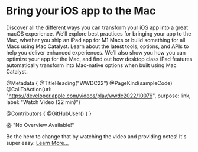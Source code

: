 # Bring your iOS app to the Mac

Discover all the different ways you can transform your iOS app into a great macOS experience. We’ll explore best practices for bringing your app to the Mac, whether you ship an iPad app for M1 Macs or build something for all Macs using Mac Catalyst. Learn about the latest tools, options, and APIs to help you deliver enhanced experiences. We’ll also show you how you can optimize your app for the Mac, and find out how desktop class iPad features automatically transform into Mac-native options when built using Mac Catalyst.

@Metadata {
   @TitleHeading("WWDC22")
   @PageKind(sampleCode)
   @CallToAction(url: "https://developer.apple.com/videos/play/wwdc2022/10076", purpose: link, label: "Watch Video (22 min)")

   @Contributors {
      @GitHubUser(<replace this with your GitHub handle>)
   }
}

😱 "No Overview Available!"

Be the hero to change that by watching the video and providing notes! It's super easy:
 [Learn More…](https://wwdcnotes.com/documentation/wwdcnotes/contributing)
